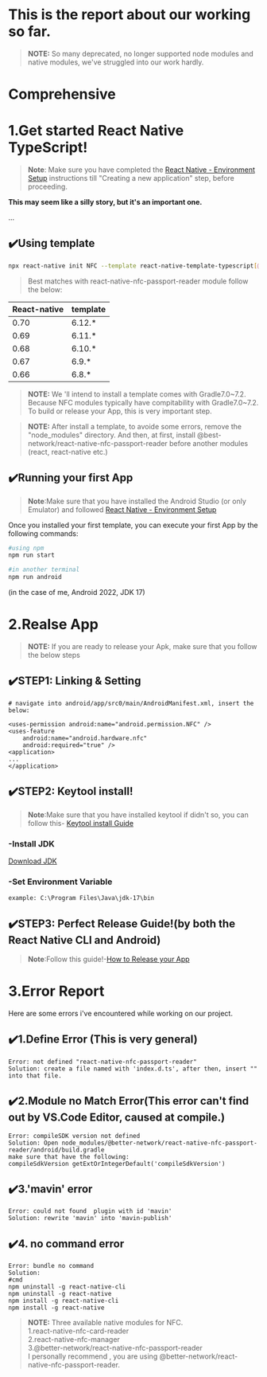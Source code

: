 # This is the report about our working so far.

>**NOTE:** So many deprecated, no longer supported node modules and native modules, we've struggled into our work hardly.

# Comprehensive
# 1.Get started React Native TypeScript!

> **Note**: Make sure you have completed the [React Native - Environment Setup](https://reactnative.dev/docs/environment-setup) instructions till "Creating a new application" step, before proceeding.

**This may seem like a silly story, but it's an important one.**

...

## ✔️Using template

```bash
npx react-native init NFC --template react-native-template-typescript[@6.12.*]
```

> Best matches with react-native-nfc-passport-reader module follow the below:

| React-native | template |
| ------------ | -------- |
| 0.70         | 6.12.\*  |
| 0.69         | 6.11.\*  |
| 0.68         | 6.10.\*  |
| 0.67         | 6.9.\*   |
| 0.66         | 6.8.\*   |
> **NOTE:** We 'll intend to install a template comes with Gradle7.0~7.2.
Because NFC modules typically have compitability with Gradle7.0~7.2.
To build or release your App, this is very important step.

> **NOTE:** After install a template, to avoide some errors, remove the "node_modules" directory.
> And then, at first, install @best-network/react-native-nfc-passport-reader before another modules (react, react-native etc.)

## ✔️Running your first App

> **Note**:Make sure that you have installed the Android Studio (or only Emulator) and followed [React Native - Environment Setup](https://reactnative.dev/docs/environment-setup)

Once you installed your first template, you can execute your first App by the following commands:

```bash
#using npm
npm run start

#in another terminal
npm run android
```

(in the case of me, Android 2022, JDK 17)

# 2.Realse App

> **NOTE:** If you are ready to release your Apk, make sure that you follow the below steps

## ✔️STEP1: Linking & Setting



``````
# navigate into android/app/src0/main/AndroidManifest.xml, insert the below:

<uses-permission android:name="android.permission.NFC" />
<uses-feature
    android:name="android.hardware.nfc"
    android:required="true" />
<application>
...
</application>
``````

## ✔️STEP2: Keytool install!

> **Note**:Make sure that you have installed keytool
> if didn't so, you can follow this- [Keytool install Guide](https://codewithandrea.com/articles/keytool-command-not-found-how-to-fix-windows-macos/)

### -Install JDK

[Download JDK](https://www.oracle.com/java/technologies/javase/jdk17-archive-downloads.html)

### -Set Environment Variable

```
example: C:\Program Files\Java\jdk-17\bin
```

## ✔️STEP3: Perfect Release Guide!(by both the React Native CLI and Android)

> **Note**:Follow this guide!-[How to Release your App](https://instamobile.io/android-development/generate-react-native-release-build-android/)

# 3.Error Report
Here are some errors i've encountered while working on our project.

## ✔️1.Define Error (This is very general)
``````
Error: not defined "react-native-nfc-passport-reader"
Solution: create a file named with 'index.d.ts', after then, insert "" into that file.
``````
## ✔️2.Module no Match Error(This error can't find out by VS.Code Editor, caused at compile.)
``````
Error: compileSDK version not defined
Solution: Open node_modules/@better-network/react-native-nfc-passport-reader/android/build.gradle
make sure that have the following:
compileSdkVersion getExtOrIntegerDefault('compileSdkVersion')
``````
## ✔️3.'mavin' error
``````
Error: could not found  plugin with id 'mavin'
Solution: rewrite 'mavin' into 'mavin-publish'
``````
## ✔️4. no command error
``````
Error: bundle no command
Solution: 
#cmd
npm uninstall -g react-native-cli
npm uninstall -g react-native
npm install -g react-native-cli
npm install -g react-native
``````

>**NOTE:**
Three available native modules for NFC.<br>
1.react-native-nfc-card-reader<br>
2.react-native-nfc-manager<br>
3.@better-network/react-native-nfc-passport-reader<br>
I personally recommend , you are using @better-network/react-native-nfc-passport-reader.